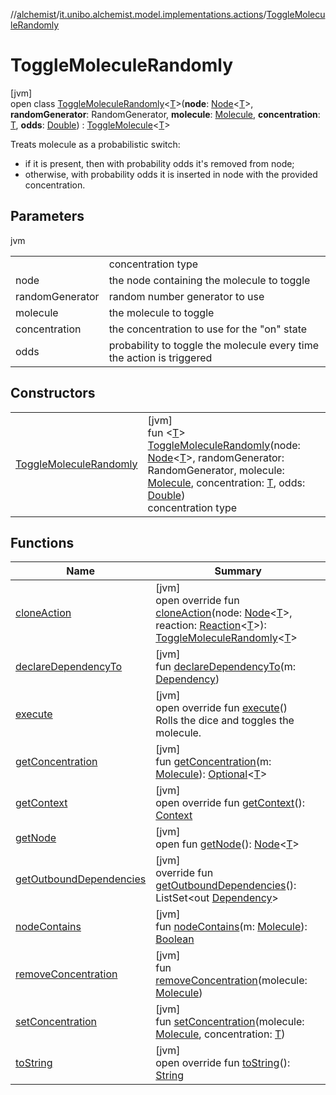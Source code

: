 //[alchemist](../../../index.md)/[it.unibo.alchemist.model.implementations.actions](../index.md)/[ToggleMoleculeRandomly](index.md)

# ToggleMoleculeRandomly

[jvm]\
open class [ToggleMoleculeRandomly](index.md)<[T](index.md)>(**node**: [Node](../../it.unibo.alchemist.model.interfaces/-node/index.md)<[T](index.md)>, **randomGenerator**: RandomGenerator, **molecule**: [Molecule](../../it.unibo.alchemist.model.interfaces/-molecule/index.md), **concentration**: [T](index.md), **odds**: [Double](https://kotlinlang.org/api/latest/jvm/stdlib/kotlin/-double/index.html)) : [ToggleMolecule](../-toggle-molecule/index.md)<[T](index.md)> 

Treats molecule as a probabilistic switch:

<ul><li>if it is present, then with probability odds it's removed from node;</li><li>otherwise, with probability odds it is inserted in node with the provided concentration.</li></ul>

## Parameters

jvm

| | |
|---|---|
|  | <T> concentration type |
| node | the node containing the molecule to toggle |
| randomGenerator | random number generator to use |
| molecule | the molecule to toggle |
| concentration | the concentration to use for the "on" state |
| odds | probability to toggle the molecule every time the action is triggered |

## Constructors

| | |
|---|---|
| [ToggleMoleculeRandomly](-toggle-molecule-randomly.md) | [jvm]<br>fun <[T](index.md)> [ToggleMoleculeRandomly](-toggle-molecule-randomly.md)(node: [Node](../../it.unibo.alchemist.model.interfaces/-node/index.md)<[T](index.md)>, randomGenerator: RandomGenerator, molecule: [Molecule](../../it.unibo.alchemist.model.interfaces/-molecule/index.md), concentration: [T](index.md), odds: [Double](https://kotlinlang.org/api/latest/jvm/stdlib/kotlin/-double/index.html))<br><T> concentration type |

## Functions

| Name | Summary |
|---|---|
| [cloneAction](clone-action.md) | [jvm]<br>open override fun [cloneAction](clone-action.md)(node: [Node](../../it.unibo.alchemist.model.interfaces/-node/index.md)<[T](index.md)>, reaction: [Reaction](../../it.unibo.alchemist.model.interfaces/-reaction/index.md)<[T](index.md)>): [ToggleMoleculeRandomly](index.md)<[T](index.md)> |
| [declareDependencyTo](../-camera-see/index.md#1970369254%2FFunctions%2F-267951372) | [jvm]<br>fun [declareDependencyTo](../-camera-see/index.md#1970369254%2FFunctions%2F-267951372)(m: [Dependency](../../it.unibo.alchemist.model.interfaces/-dependency/index.md)) |
| [execute](execute.md) | [jvm]<br>open override fun [execute](execute.md)()<br>Rolls the dice and toggles the molecule. |
| [getConcentration](../-camera-see/index.md#-1328510210%2FFunctions%2F-267951372) | [jvm]<br>fun [getConcentration](../-camera-see/index.md#-1328510210%2FFunctions%2F-267951372)(m: [Molecule](../../it.unibo.alchemist.model.interfaces/-molecule/index.md)): [Optional](https://docs.oracle.com/javase/8/docs/api/java/util/Optional.html)<[T](index.md)> |
| [getContext](../-toggle-molecule/get-context.md) | [jvm]<br>open override fun [getContext](../-toggle-molecule/get-context.md)(): [Context](../../it.unibo.alchemist.model.interfaces/-context/index.md) |
| [getNode](../-camera-see/index.md#-1981508984%2FFunctions%2F-267951372) | [jvm]<br>open fun [getNode](../-camera-see/index.md#-1981508984%2FFunctions%2F-267951372)(): [Node](../../it.unibo.alchemist.model.interfaces/-node/index.md)<[T](index.md)> |
| [getOutboundDependencies](../-abstract-action/get-outbound-dependencies.md) | [jvm]<br>override fun [getOutboundDependencies](../-abstract-action/get-outbound-dependencies.md)(): ListSet<out [Dependency](../../it.unibo.alchemist.model.interfaces/-dependency/index.md)> |
| [nodeContains](../-camera-see/index.md#1662898740%2FFunctions%2F-267951372) | [jvm]<br>fun [nodeContains](../-camera-see/index.md#1662898740%2FFunctions%2F-267951372)(m: [Molecule](../../it.unibo.alchemist.model.interfaces/-molecule/index.md)): [Boolean](https://kotlinlang.org/api/latest/jvm/stdlib/kotlin/-boolean/index.html) |
| [removeConcentration](../-camera-see/index.md#-151459758%2FFunctions%2F-267951372) | [jvm]<br>fun [removeConcentration](../-camera-see/index.md#-151459758%2FFunctions%2F-267951372)(molecule: [Molecule](../../it.unibo.alchemist.model.interfaces/-molecule/index.md)) |
| [setConcentration](index.md#-330064727%2FFunctions%2F-267951372) | [jvm]<br>fun [setConcentration](index.md#-330064727%2FFunctions%2F-267951372)(molecule: [Molecule](../../it.unibo.alchemist.model.interfaces/-molecule/index.md), concentration: [T](index.md)) |
| [toString](../-abstract-action/to-string.md) | [jvm]<br>open override fun [toString](../-abstract-action/to-string.md)(): [String](https://kotlinlang.org/api/latest/jvm/stdlib/kotlin/-string/index.html) |
